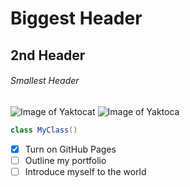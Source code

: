 # Biggest Header
## 2nd Header
###### Smallest Header

![Image of Yaktocat](https://octodex.github.com/image/yaktocat.png)
![Image of Yaktoca](https://octodex.github.com/images/yaktocat.png)

``` Java
class MyClass()
```

- [x] Turn on GitHub Pages
- [ ] Outline my portfolio
- [ ] Introduce myself to the world
